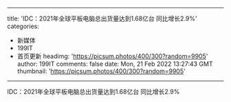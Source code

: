 
---
title: 'IDC：2021年全球平板电脑总出货量达到1.68亿台  同比增长2.9%'
categories: 
 - 新媒体
 - 199IT
 - 首页更新
headimg: 'https://picsum.photos/400/300?random=9905'
author: 199IT
comments: false
date: Mon, 21 Feb 2022 13:27:43 GMT
thumbnail: 'https://picsum.photos/400/300?random=9905'
---

<div>   
IDC：2021年全球平板电脑总出货量达到1.68亿台  同比增长2.9%  
</div>
            